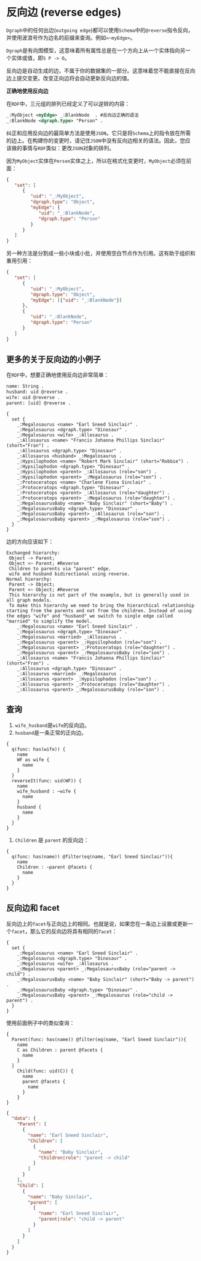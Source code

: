 # 反向边 (reverse edges)

`Dgraph`中的任何出边(`outgoing edge`)都可以使用`Schema`中的`@reverse`指令反向，并使用波浪号作为边名的前缀来查询。例如`<~myEdge>`。

`Dgraph`是有向图模型，这意味着所有属性总是在一个方向上从一个实体指向另一个实体或值，即`S P -> O`。

反向边是自动生成的边，不属于你的数据集的一部分。这意味着您不能直接在反向边上提交变更。改变正向边将会自动更新反向边的值。

**正确地使用反向边**

在`RDF`中，三元组的排列已经定义了可以逆转的内容：

``` rdf
_:MyObject <myEdge> _:BlankNode  . #反向边正确的语法
_:BlankNode <dgraph.type> "Person" .
```

纠正和应用反向边的最简单方法是使用`JSON`。它只是将`Schema`上的指令放在所需的边上。在构建你的变更时，请记住`JSON`中没有反向边相关的语法。因此，您应该做的事情与`RDF`类似：更改`JSON`对象的排列。

因为`MyObject`实体在`Person`实体之上，所以在格式化变更时，`MyObject`必须在前面：

``` json
{
   "set": [
      {
         "uid": "_:MyObject",
         "dgraph.type": "Object",
         "myEdge": {
            "uid": "_:BlankNode",
            "dgraph.type": "Person"
         }
      }
   ]
}
```

另一种方法是分割成一些小块或小批，并使用空白节点作为引用。这有助于组织和重用引用：

``` json
{
   "set": [
      {
         "uid": "_:MyObject",
         "dgraph.type": "Object",
         "myEdge": [{"uid": "_:BlankNode"}]
      },
      {
         "uid": "_:BlankNode",
         "dgraph.type": "Person"
      }
   ]
}
```

## 更多的关于反向边的小例子

在`RDF`中，想要正确地使用反向边非常简单：

``` rdf
name: String .
husband: uid @reverse .
wife: uid @reverse .
parent: [uid] @reverse .
```

``` schema
{
  set {
    _:Megalosaurus <name> "Earl Sneed Sinclair" .
    _:Megalosaurus <dgraph.type> "Dinosaur" .
    _:Megalosaurus <wife> _:Allosaurus .
    _:Allosaurus <name> "Francis Johanna Phillips Sinclair" (short="Fran") .
    _:Allosaurus <dgraph.type> "Dinosaur" .
    _:Allosaurus <husband> _:Megalosaurus .
    _:Hypsilophodon <name> "Robert Mark Sinclair" (short="Robbie") .
    _:Hypsilophodon <dgraph.type> "Dinosaur" .
    _:Hypsilophodon <parent> _:Allosaurus (role="son") .
    _:Hypsilophodon <parent> _:Megalosaurus (role="son") .
    _:Protoceratops <name> "Charlene Fiona Sinclair" .
    _:Protoceratops <dgraph.type> "Dinosaur" .
    _:Protoceratops <parent> _:Allosaurus (role="daughter") .
    _:Protoceratops <parent> _:Megalosaurus (role="daughter") .
    _:MegalosaurusBaby <name> "Baby Sinclair" (short="Baby") .
    _:MegalosaurusBaby <dgraph.type> "Dinosaur" .
    _:MegalosaurusBaby <parent> _:Allosaurus (role="son") .
    _:MegalosaurusBaby <parent> _:Megalosaurus (role="son") .
  }
}
```

边的方向应该如下：

``` text
Exchanged hierarchy:
 Object -> Parent;
 Object <~ Parent; #Reverse
 Children to parents via "parent" edge.
 wife and husband bidirectional using reverse.
Normal hierarchy:
 Parent -> Object;
 Parent <~ Object; #Reverse
 This hierarchy is not part of the example, but is generally used in all graph models.
 To make this hierarchy we need to bring the hierarchical relationship starting from the parents and not from the children. Instead of using the edges "wife" and "husband" we switch to single edge called "married" to simplify the model.
    _:Megalosaurus <name> "Earl Sneed Sinclair" .
    _:Megalosaurus <dgraph.type> "Dinosaur" .
    _:Megalosaurus <married> _:Allosaurus .
    _:Megalosaurus <parent> _:Hypsilophodon (role="son") .
    _:Megalosaurus <parent> _:Protoceratops (role="daughter") .
    _:Megalosaurus <parent> _:MegalosaurusBaby (role="son") .
    _:Allosaurus <name> "Francis Johanna Phillips Sinclair" (short="Fran") .
    _:Allosaurus <dgraph.type> "Dinosaur" .
    _:Allosaurus <married> _:Megalosaurus .
    _:Allosaurus <parent> _:Hypsilophodon (role="son") .
    _:Allosaurus <parent> _:Protoceratops (role="daughter") .
    _:Allosaurus <parent> _:MegalosaurusBaby (role="son") .
```

## 查询

1. `wife_husband`是`wife`的反向边。
2. `husband`是一条正常的正向边。

``` dql
{
  q(func: has(wife)) {
    name
    WF as wife {
      name
    }
  }
  reverseIt(func: uid(WF)) {
    name
    wife_husband : ~wife {
      name
    }
    husband {
      name
    }
  }
}
```

1. `Children` 是 `parent` 的反向边：

``` dql
{
  q(func: has(name)) @filter(eq(name, "Earl Sneed Sinclair")){
    name
    Children : ~parent @facets {
      name
    }
  }
}
```

## 反向边和 facet

反向边上的`facet`与正向边上的相同。也就是说，如果您在一条边上设置或更新一个`facet`，那么它的反向边将具有相同的`facet`：

``` dql
{
  set {
    _:Megalosaurus <name> "Earl Sneed Sinclair" .
    _:Megalosaurus <dgraph.type> "Dinosaur" .
    _:Megalosaurus <wife> _:Allosaurus .
    _:Megalosaurus <parent> _:MegalosaurusBaby (role="parent -> child") .
    _:MegalosaurusBaby <name> "Baby Sinclair" (short="Baby -> parent") .
    _:MegalosaurusBaby <dgraph.type> "Dinosaur" .
    _:MegalosaurusBaby <parent> _:Megalosaurus (role="child -> parent") .
  }
}
```

使用前面例子中的类似查询：

``` dql
{
  Parent(func: has(name)) @filter(eq(name, "Earl Sneed Sinclair")){
    name
    C as Children : parent @facets {
      name
    }
  }
    Child(func: uid(C)) {
      name
      parent @facets {
        name
      }
    }
}
```

``` json
{
  "data": {
    "Parent": [
      {
        "name": "Earl Sneed Sinclair",
        "Children": [
          {
            "name": "Baby Sinclair",
            "Children|role": "parent -> child"
          }
        ]
      }
    ],
    "Child": [
      {
        "name": "Baby Sinclair",
        "parent": [
          {
            "name": "Earl Sneed Sinclair",
            "parent|role": "child -> parent"
          }
        ]
      }
    ]
  }
}
```